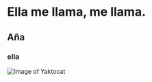 # Ella me llama, me llama.
## Aña
### ella
![Image of Yaktocat](https://octodex.github.com/images/yaktocat.png)
